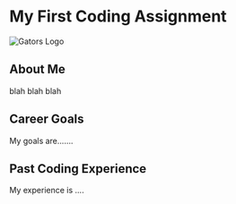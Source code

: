 # My First Coding Assignment
![Gators Logo](https://encrypted-tbn0.gstatic.com/images?q=tbn:ANd9GcSSqqU1yqWEcN9cZEn_zhv7Bd7RDF_3_yHjEw&s)

## About Me
blah blah blah

## Career Goals
My goals are.......

## Past Coding Experience
My experience is ....